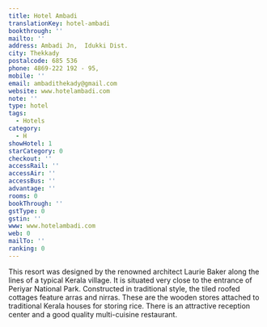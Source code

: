 ```yaml
---
title: Hotel Ambadi
translationKey: hotel-ambadi
bookthrough: ''
mailto: ''
address: Ambadi Jn,  Idukki Dist.
city: Thekkady
postalcode: 685 536
phone: 4869-222 192 - 95,
mobile: ''
email: ambadithekady@gmail.com
website: www.hotelambadi.com
note: ''
type: hotel
tags:
  - Hotels
category:
  - H
showHotel: 1
starCategory: 0
checkout: ''
accessRail: ''
accessAir: ''
accessBus: ''
advantage: ''
rooms: 0
bookThrough: ''
gstType: 0
gstin: ''
www: www.hotelambadi.com
web: 0
mailTo: ''
ranking: 0
---
```







This resort was designed by the renowned architect Laurie Baker along the lines of a typical Kerala village. It is situated very close to the entrance of Periyar National Park.    Constructed in traditional style, the tiled roofed cottages feature arras and nirras. These are the wooden stores attached to traditional Kerala houses for storing rice.     There is an attractive reception center and a good quality multi-cuisine restaurant.